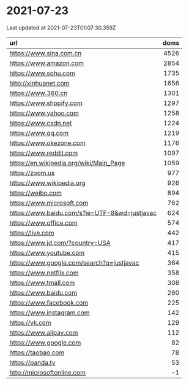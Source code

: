 # 2021-07-23

<!-- BEGIN -->
Last updated at 2021-07-23T01:07:30.359Z

url | doms
:- | -:
https://www.sina.com.cn | 4526
https://www.amazon.com | 2854
https://www.sohu.com | 1735
http://xinhuanet.com | 1656
https://www.360.cn | 1301
https://www.shopify.com | 1297
https://www.yahoo.com | 1258
https://www.csdn.net | 1224
https://www.qq.com | 1219
https://www.okezone.com | 1176
https://www.reddit.com | 1097
https://en.wikipedia.org/wiki/Main_Page | 1059
https://zoom.us | 977
https://www.wikipedia.org | 926
https://weibo.com | 894
https://www.microsoft.com | 762
https://www.baidu.com/s?ie=UTF-8&wd=justjavac | 624
https://www.office.com | 574
https://live.com | 442
https://www.jd.com/?country=USA | 417
https://www.youtube.com | 415
https://www.google.com/search?q=justjavac | 364
https://www.netflix.com | 358
https://www.tmall.com | 308
https://www.baidu.com | 260
https://www.facebook.com | 225
https://www.instagram.com | 142
https://vk.com | 129
https://www.alipay.com | 112
https://www.google.com | 82
https://taobao.com | 78
https://panda.tv | 53
http://microsoftonline.com | -1
<!-- END -->
